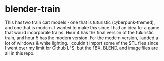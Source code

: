 # blender-train

This has two train cart models - one that is futuristic (cyberpunk-themed), and one that is modern. I wanted to make this since I had an idea for a game that would incorporate trains. Hour 4 has the final version of the futuristic train, and hour 5 has the modern version. For the modern version, I added a lot of windows & white lighting. I couldn't import some of the STL files since I went over my limit for Github LFS, but the FBX, BLEND, and image files are all in this repo.
